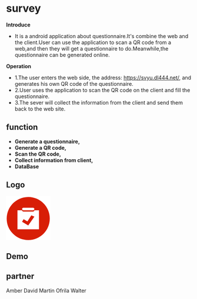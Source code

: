 # survey
**Introduce** 
* It is a android application about questionnaire.It's combine the web and the client.User can use the application to scan a QR code from a web,and then they will get a questionnaire to do.Meanwhile,the questionnaire can be generated online.

**Operation** 
* 1.The user enters the web side, the address: https://svyu.dl444.net/, and generates his own QR code of the questionnaire.
* 2.User uses the application to scan the QR code on the client and fill the questionnaire.
* 3.The sever will collect the information from the client and send them back to the web site.


## function
* **Generate a questionnaire,**
* **Generate a QR code,**
* **Scan the QR code,**
* **Collect information from client,**
* **DataBase**

## Logo
![Svyu icon : a shape of a questionnaire.](https://github.com/Ofrila/survey/blob/master/icon.png)

## Demo



## partner
Amber
David
Martin
Ofrila
Walter




